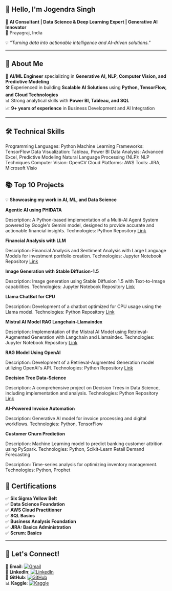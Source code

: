 
## 👋 Hello, I'm **Jogendra Singh**  

🚀 **AI Consultant | Data Science & Deep Learning Expert | Generative AI Innovator**  
📍 Prayagraj, India  

💡 *"Turning data into actionable intelligence and AI-driven solutions."*

---

## 📌 About Me

🎯 **AI/ML Engineer** specializing in **Generative AI, NLP, Computer Vision, and Predictive Modeling**  
🛠️ Experienced in building **Scalable AI Solutions** using **Python, TensorFlow, and Cloud Technologies**  
📊 Strong analytical skills with **Power BI, Tableau, and SQL**  
📈 **9+ years of experience** in Business Development and AI Integration  

---

## 🛠️ Technical Skills

Programming Languages: Python
Machine Learning Frameworks: TensorFlow
Data Visualization: Tableau, Power BI
Data Analysis: Advanced Excel, Predictive Modeling
Natural Language Processing (NLP): NLP Techniques
Computer Vision: OpenCV
Cloud Platforms: AWS
Tools: JIRA, Microsoft Visio  


## 📚 Top 10 Projects  

💡 **Showcasing my work in AI, ML, and Data Science**  

**Agentic AI using PHIDATA**

Description: A Python-based implementation of a Multi-AI Agent System powered by Google's Gemini model, designed to provide accurate and actionable financial insights.
Technologies: Python
Repository [Link](https://github.com/JogendraSingh1879/Agentic-AI--PHIDATA)

**Financial Analysis with LLM**

Description: Financial Analysis and Sentiment Analysis with Large Language Models for investment portfolio creation.
Technologies: Jupyter Notebook
Repository [Link](https://github.com/JogendraSingh1879/Financial-Analysis-with-LLM)

**Image Generation with Stable Diffusion-1.5**

Description: Image generation using Stable Diffusion 1.5 with Text-to-Image capabilities.
Technologies: Jupyter Notebook
Repository [Link](https://github.com/JogendraSingh1879/Image-Generation-with-Stable-Diffusion-1.5)

**Llama ChatBot for CPU**

Description: Development of a chatbot optimized for CPU usage using the Llama model.
Technologies: Python
Repository [Link](https://github.com/JogendraSingh1879/Llama-ChatBot-for-CPU)

**Mistral AI Model RAG Langchain-Llamaindex**

Description: Implementation of the Mistral AI Model using Retrieval-Augmented Generation with Langchain and Llamaindex.
Technologies: Jupyter Notebook
Repository [Link](https://github.com/JogendraSingh1879/Mistral-AI-Model--RAG-Langchain-Llamaindex)

**RAG Model Using OpenAI**

Description: Development of a Retrieval-Augmented Generation model utilizing OpenAI's API.
Technologies: Python
Repository [Link](https://github.com/JogendraSingh1879/RAG-Model-Using-OpenAI)

**Decision Tree Data-Science**

Description: A comprehensive project on Decision Trees in Data Science, including implementation and analysis.
Technologies: Python
Repository [Link](https://github.com/JogendraSingh1879/Decision-Tree--Data-Science)

**AI-Powered Invoice Automation**

Description: Generative AI model for invoice processing and digital workflows.
Technologies: Python, TensorFlow

**Customer Churn Prediction**

Description: Machine Learning model to predict banking customer attrition using PySpark.
Technologies: Python, Scikit-Learn
Retail Demand Forecasting

Description: Time-series analysis for optimizing inventory management.
Technologies: Python, Prophet


## 📜 Certifications  

✅ **Six Sigma Yellow Belt**  
✅ **Data Science Foundation**  
✅ **AWS Cloud Practitioner**  
✅ **SQL Basics**  
✅ **Business Analysis Foundation**  
✅ **JIRA: Basics Administration**  
✅ **Scrum: Basics**  

---

## 🔗 Let's Connect!  

📧 **Email**: [![Gmail](https://img.shields.io/badge/-Gmail-D14836?style=flat-square&logo=gmail&logoColor=white)](mailto:digitaljogendra10x@gmail.com)  
💼 **LinkedIn**: [![LinkedIn](https://img.shields.io/badge/-LinkedIn-0077B5?style=flat-square&logo=linkedin&logoColor=white)](https://www.linkedin.com/in/jogendrasingh1991)  
💾 **GitHub**: [![GitHub](https://img.shields.io/badge/-GitHub-181717?style=flat-square&logo=github&logoColor=white)](https://github.com/JogendraSingh1879)  
📊 **Kaggle**: [![Kaggle](https://img.shields.io/badge/-Kaggle-20BEFF?style=flat-square&logo=kaggle&logoColor=white)](https://www.kaggle.com/jogendrasingh1879)  
